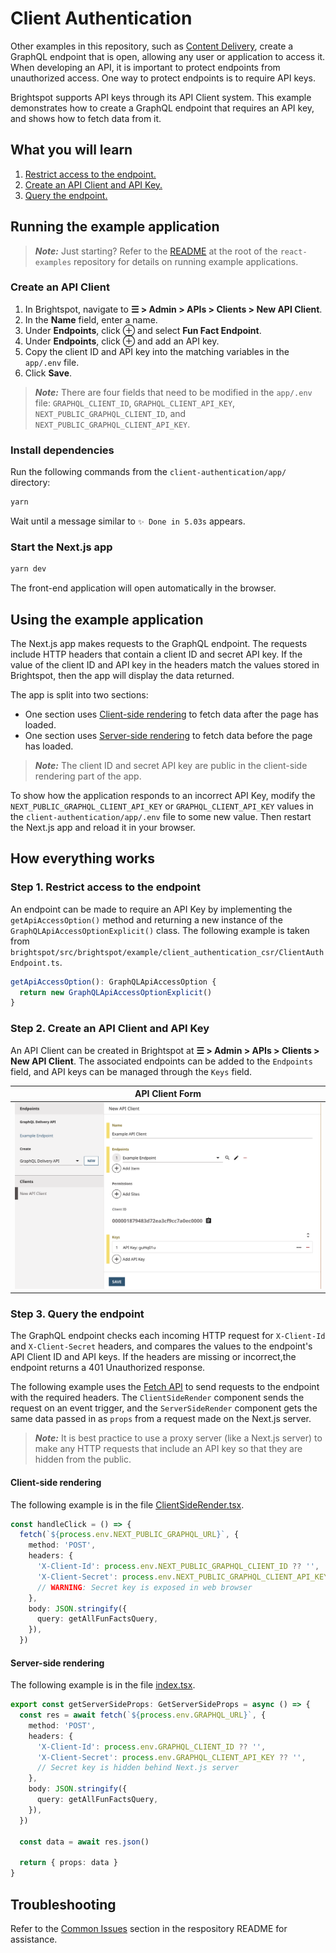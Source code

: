 # Client Authentication

Other examples in this repository, such as [Content Delivery](https://github.com/brightspot/react-examples/tree/main/content-delivery), create a GraphQL endpoint that is open, allowing any user or application to access it. When developing an API, it is important to protect endpoints from unauthorized access. One way to protect endpoints is to require API keys.

Brightspot supports API keys through its API Client system. This example demonstrates how to create a GraphQL endpoint that requires an API key, and shows how to fetch data from it.

## What you will learn

1. [Restrict access to the endpoint.](#step-1-restrict-access-to-the-endpoint)
2. [Create an API Client and API Key.](#step-2-create-an-api-client-and-api-key)
3. [Query the endpoint.](#step-3-query-the-endpoint)

## Running the example application

> **_Note:_** Just starting? Refer to the [README](/README.md) at the root of the `react-examples` repository for details on running example applications.

### Create an API Client

1. In Brightspot, navigate to **☰ > Admin > APIs > Clients > New API Client**.
1. In the **Name** field, enter a name.
1. Under **Endpoints**, click &#x2295; and select **Fun Fact Endpoint**.
1. Under **Endpoints**, click &#x2295; and add an API key.
1. Copy the client ID and API key into the matching variables in the `app/.env` file. 
1. Click **Save**.

> **_Note:_** There are four fields that need to be modified in the `app/.env` file: `GRAPHQL_CLIENT_ID`, `GRAPHQL_CLIENT_API_KEY`, `NEXT_PUBLIC_GRAPHQL_CLIENT_ID`, and `NEXT_PUBLIC_GRAPHQL_CLIENT_API_KEY`.

### Install dependencies

Run the following commands from the `client-authentication/app/` directory:

```sh
yarn
```

Wait until a message similar to `✨ Done in 5.03s` appears.

### Start the Next.js app

```sh
yarn dev
```

The front-end application will open automatically in the browser.

## Using the example application

The Next.js app makes requests to the GraphQL endpoint. The requests include HTTP headers that contain a client ID and secret API key. If the value of the client ID and API key in the headers match the values stored in Brightspot, then the app will display the data returned.

The app is split into two sections:
- One section uses [Client-side rendering](https://nextjs.org/docs/basic-features/data-fetching/overview) to fetch data after the page has loaded.
- One section uses [Server-side rendering](https://nextjs.org/docs/basic-features/data-fetching/get-server-side-props) to fetch data before the page has loaded.

> **_Note:_** The client ID and secret API key are public in the client-side rendering part of the app.

To show how the application responds to an incorrect API Key, modify the `NEXT_PUBLIC_GRAPHQL_CLIENT_API_KEY` or `GRAPHQL_CLIENT_API_KEY` values in the `client-authentication/app/.env` file to some new value. Then restart the Next.js app and reload it in your browser.

## How everything works

### Step 1. Restrict access to the endpoint

An endpoint can be made to require an API Key by implementing the `getApiAccessOption()` method and returning a new instance of the `GraphQLApiAccessOptionExplicit()` class. The following example is taken from `brightspot/src/brightspot/example/client_authentication_csr/ClientAuthEndpoint.ts`.

```ts
getApiAccessOption(): GraphQLApiAccessOption {
  return new GraphQLApiAccessOptionExplicit()
}
```

### Step 2. Create an API Client and API Key

An API Client can be created in Brightspot at **☰ > Admin > APIs > Clients > New API Client**. The associated endpoints can be added to the `Endpoints` field, and API keys can be managed through the `Keys` field.

| API Client Form                                                                               |
| --------------------------------------------------------------------------------------------- |
| <img width="600" alt="API Client Form" src="./brightspot/documentation/images/apiClient.png"> |

### Step 3. Query the endpoint

The GraphQL endpoint checks each incoming HTTP request for `X-Client-Id` and `X-Client-Secret` headers, and compares the values to the endpoint's API Client ID and API keys. If the headers are missing or incorrect,the endpoint returns a 401 Unauthorized response.

The following example uses the [Fetch API](https://developer.mozilla.org/en-US/docs/Web/API/Fetch_API) to send requests to the endpoint with the required headers. The `ClientSideRender` component sends the request on an event trigger, and the `ServerSideRender` component gets the same data passed in as `props` from a request made on the Next.js server.

> **_Note:_** It is best practice to use a proxy server (like a Next.js server) to make any HTTP requests that include an API key so that they are hidden from the public.

#### Client-side rendering

The following example is in the file [ClientSideRender.tsx](./app/components/ClientSideRender.tsx).

```ts
const handleClick = () => {
  fetch(`${process.env.NEXT_PUBLIC_GRAPHQL_URL}`, {
    method: 'POST',
    headers: {
      'X-Client-Id': process.env.NEXT_PUBLIC_GRAPHQL_CLIENT_ID ?? '',
      'X-Client-Secret': process.env.NEXT_PUBLIC_GRAPHQL_CLIENT_API_KEY ?? '',
      // WARNING: Secret key is exposed in web browser
    },
    body: JSON.stringify({
      query: getAllFunFactsQuery,
    }),
  })
```

#### Server-side rendering

The following example is in the file [index.tsx](./app/pages/index.tsx).

```ts
export const getServerSideProps: GetServerSideProps = async () => {
  const res = await fetch(`${process.env.GRAPHQL_URL}`, {
    method: 'POST',
    headers: {
      'X-Client-Id': process.env.GRAPHQL_CLIENT_ID ?? '',
      'X-Client-Secret': process.env.GRAPHQL_CLIENT_API_KEY ?? '',
      // Secret key is hidden behind Next.js server
    },
    body: JSON.stringify({
      query: getAllFunFactsQuery,
    }),
  })

  const data = await res.json()

  return { props: data }
}
```

## Troubleshooting

Refer to the [Common Issues](/README.md) section in the respository README for assistance.
